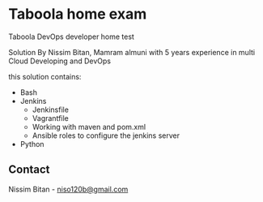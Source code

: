 # Taboola home exam

Taboola DevOps developer home test

Solution By Nissim Bitan, Mamram almuni with 5 years experience in multi Cloud Developing and DevOps

this solution contains:
* Bash
* Jenkins
  * Jenkinsfile
  * Vagrantfile
  * Working with maven and pom.xml
  * Ansible roles to configure the jenkins server
* Python

## Contact

Nissim Bitan - niso120b@gmail.com
